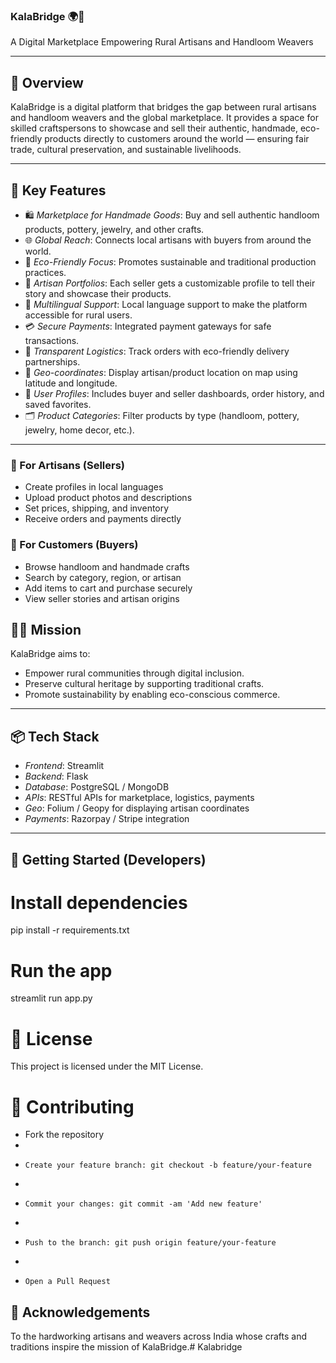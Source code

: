 ### KalaBridge  🌍🧵

A Digital Marketplace Empowering Rural Artisans and Handloom Weavers

---

## 🌟 Overview

KalaBridge is a digital platform that bridges the gap between rural artisans and handloom weavers and the global marketplace. It provides a space for skilled craftspersons to showcase and sell their authentic, handmade, eco-friendly products directly to customers around the world — ensuring fair trade, cultural preservation, and sustainable livelihoods.

---

## 🎯 Key Features

- 🛍 *Marketplace for Handmade Goods*: Buy and sell authentic handloom products, pottery, jewelry, and other crafts.
- 🌐 *Global Reach*: Connects local artisans with buyers from around the world.
- 💚 *Eco-Friendly Focus*: Promotes sustainable and traditional production practices.
- 📸 *Artisan Portfolios*: Each seller gets a customizable profile to tell their story and showcase their products.
- 💬 *Multilingual Support*: Local language support to make the platform accessible for rural users.
- 💳 *Secure Payments*: Integrated payment gateways for safe transactions.
- 🚚 *Transparent Logistics*: Track orders with eco-friendly delivery partnerships.
- 📍 *Geo-coordinates*: Display artisan/product location on map using latitude and longitude.
- 🙍 *User Profiles*: Includes buyer and seller dashboards, order history, and saved favorites.
- 🗂 *Product Categories*: Filter products by type (handloom, pottery, jewelry, home decor, etc.).

---
### 🧶 For Artisans (Sellers)
- Create profiles in local languages
- Upload product photos and descriptions
- Set prices, shipping, and inventory
- Receive orders and payments directly

### 🛒 For Customers (Buyers)
- Browse handloom and handmade crafts
- Search by category, region, or artisan
- Add items to cart and purchase securely
- View seller stories and artisan origins

## 🧑‍🎨 Mission

KalaBridge aims to:

- Empower rural communities through digital inclusion.
- Preserve cultural heritage by supporting traditional crafts.
- Promote sustainability by enabling eco-conscious commerce.

---

## 📦 Tech Stack

- *Frontend*: Streamlit
- *Backend*: Flask
- *Database*: PostgreSQL / MongoDB
- *APIs*: RESTful APIs for marketplace, logistics, payments
- *Geo*: Folium / Geopy for displaying artisan coordinates
- *Payments*: Razorpay / Stripe integration

---

## 🚀 Getting Started (Developers)

# Install dependencies
pip install -r requirements.txt

# Run the app
streamlit run app.py
# 📝 License

This project is licensed under the MIT License.
# 🤝 Contributing

   -  Fork the repository
- 
-     Create your feature branch: git checkout -b feature/your-feature
- 
-     Commit your changes: git commit -am 'Add new feature'
- 
-     Push to the branch: git push origin feature/your-feature
- 
-     Open a Pull Request


## 🙏 Acknowledgements

To the hardworking artisans and weavers across India whose crafts and traditions inspire the mission of KalaBridge.# Kalabridge
